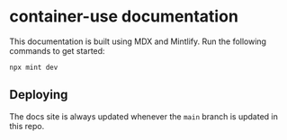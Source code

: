 # container-use documentation

This documentation is built using MDX and Mintlify. Run the following commands to get started:

```
npx mint dev
```

## Deploying

The docs site is always updated whenever the `main` branch is updated in this repo.
